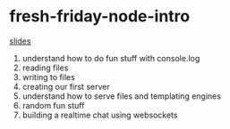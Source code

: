 # fresh-friday-node-intro

[slides](https://docs.google.com/presentation/d/1-I7LWTOqWAy_FPJ5-cnCaqbhabeAGNHhXkKuMgwfeV4/edit?usp=sharing)

1. understand how to do fun stuff with console.log
2. reading files
3. writing to files
4. creating our first server
5. understand how to serve files and templating engines
6. random fun stuff
7. building a realtime chat using websockets
